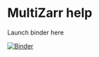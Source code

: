 # MultiZarr help
Launch binder here 

[![Binder](https://binder.pangeo.io/badge_logo.svg)](https://binder.pangeo.io/v2/gh/lsterzinger/fsspec-help/main)
